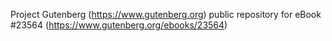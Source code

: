 Project Gutenberg (https://www.gutenberg.org) public repository for eBook #23564 (https://www.gutenberg.org/ebooks/23564)
